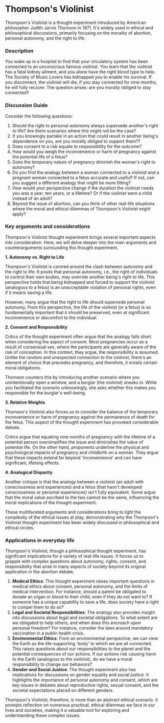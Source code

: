 # Thompson's Violinist

Thompson's Violinist is a thought experiment introduced by American philosopher Judith Jarvis Thomson in 1971. It's widely used in ethical and philosophical discussions, primarily focusing on the morality of abortion, personal autonomy, and the right to life.

### Description

You wake up in a hospital to find that your circulatory system has been connected to an unconscious famous violinist. You learn that the violinist has a fatal kidney ailment, and you alone have the right blood type to help. The Society of Music Lovers has kidnapped you to enable his survival. If you disconnect, the violinist will die; if you stay connected for nine months, he will fully recover. The question arises: are you morally obliged to stay connected?

### Discussion Guide

Consider the following questions:

1. Should the right to personal autonomy always supersede another's right to life? Are there scenarios where this might not be the case?
2. If you knowingly partake in an action that could result in another being's dependence on you, are you morally obliged to support them??
3. Does consent to a risk equate to responsibility for the outcome?
4. How would you weigh the inconvenience or harm of pregnancy against the potential life of a fetus?
5. Does the temporary nature of pregnancy diminish the woman's right to autonomy?
6. Do you find the analogy between a woman connected to a violinist and a pregnant woman connected to a fetus accurate and useful? If not, can you suggest a different analogy that might be more fitting?
7. How would your perspective change if the duration the violinist needs you was a year, ten years, or a lifetime? Or if the violinist were a child instead of an adult?
8. Beyond the issue of abortion, can you think of other real-life situations where the moral and ethical dilemmas of Thompson's Violinist might apply?

### Key arguments and considerations

Thompson's Violinist thought experiment brings several important aspects into consideration. Here, we will delve deeper into the main arguments and counterarguments surrounding this thought experiment.

**1. Autonomy vs. Right to Life**

Thompson's Violinist is centred around the clash between autonomy and the right to life. It posits that personal autonomy, i.e., the right of individuals to control their own bodies, may override another being's right to life. This perspective holds that being kidnapped and forced to support the violinist (analogous to a fetus) is an unacceptable violation of personal rights, even if it means saving a life.

However, many argue that the right to life should supersede personal autonomy. From this perspective, the life of the violinist (or a fetus) is so fundamentally important that it should be preserved, even at significant inconvenience or discomfort to the individual.

**2. Consent and Responsibility**

Critics of the thought experiment often argue that the analogy falls short when considering the aspect of consent. Most pregnancies occur as a result of consensual sex, where the participants are generally aware of the risk of conception. In this context, they argue, the responsibility is assumed. Unlike the random and unexpected connection to the violinist, there's an element of choice that precedes pregnancy, and therefore, it entails certain moral obligations.

Thomson counters this by introducing another scenario where you unintentionally open a window, and a burglar (the violinist) sneaks in. While you facilitated the scenario unknowingly, she asks whether this makes you responsible for the burglar's well-being.

**3. Relative Weights**

Thomson's Violinist also forces us to consider the balance of the temporary inconvenience or harm of pregnancy against the permanence of death for the fetus. This aspect of the thought experiment has provoked considerable debate.

Critics argue that equating nine months of pregnancy with the lifetime of a potential person oversimplifies the issue and diminishes the value of potential life. On the other hand, proponents underline the physical and psychological impacts of pregnancy and childbirth on a woman. They argue that these impacts extend far beyond 'inconvenience' and can have significant, lifelong effects.

**4. Analogical Disparity**

Another critique is that the analogy between a violinist (an adult with consciousness and experiences) and a fetus (that hasn't developed consciousness or personal experiences) isn't fully equivalent. Some argue that the moral value ascribed to the two cannot be the same, influencing the moral implications of the thought experiment.

These multifaceted arguments and considerations bring to light the complexity of the ethical issues at play, demonstrating why the Thompson's Violinist thought experiment has been widely discussed in philosophical and ethical circles.

### Applications in everyday life

Thompson's Violinist, though a philosophical thought experiment, has significant implications for a variety of real-life issues. It forces us to grapple with complex questions about autonomy, rights, consent, and responsibility that arise in many aspects of society beyond its original application in the abortion debate.

1. **Medical Ethics**: This thought experiment raises important questions in medical ethics about consent, personal autonomy, and the limits of medical intervention. For instance, should a parent be obligated to donate an organ or blood to their child, even if they do not want to? If someone has a unique capability to save a life, does society have a right to compel them to do so?
2. **Legal and Societal Responsibilities**: The analogy also provides insight into discussions about legal and societal obligations. To what extent are we obligated to help others, and when does this encroach upon personal freedom? For instance, consider the laws around mandatory vaccination in a public health crisis.
3. **Environmental Ethics**: From an environmental perspective, we can view the Earth as the life-supporting 'body' to which we are all connected. This raises questions about our responsibilities to the planet and the potential consequences of our actions. If our actions risk causing harm to the Earth (analogous to the violinist), do we have a moral responsibility to change our behaviors?
4. **Gender and Social Justice**: The thought experiment also has implications for discussions on gender equality and social justice. It highlights the importance of personal autonomy and consent, which are key issues in debates about reproductive rights, sexual consent, and the societal expectations placed on different genders.

Thompson's Violinist, therefore, is more than an abstract ethical scenario. It prompts reflection on numerous practical, ethical dilemmas we face in our lives and societies, making it a valuable tool for exploring and understanding these complex issues.

